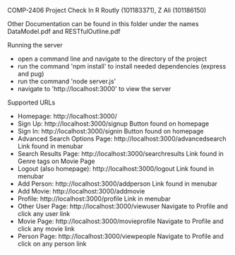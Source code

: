COMP-2406 Project Check In
R Routly (101183371), Z Ali (101186150)

Other Documentation can be found in this folder under the names DataModel.pdf and RESTfulOutline.pdf

Running the server
- open a command line and navigate to the directory of the project
- run the command 'npm install' to install needed dependencies (express and pug)
- run the command 'node server.js'
- navigate to 'http://localhost:3000' to view the server

Supported URLs
- Homepage: http://localhost:3000/
- Sign Up: http://localhost:3000/signup
    Button found on homepage
- Sign In: http://localhost:3000/signin
    Button found on homepage
- Advanced Search Options Page: http://localhost:3000/advancedsearch
    Link found in menubar
- Search Results Page: http://localhost:3000/searchresults
    Link found in Genre tags on Movie Page
- Logout (also homepage): http://localhost:3000/logout
    Link found in menubar
- Add Person: http://localhost:3000/addperson
    Link found in menubar
- Add Movie: http://localhost:3000/addmovie
- Profile: http://localhost:3000/profile
    Link in menubar
- Other User Page: http://localhost:3000/viewuser
    Navigate to Profile and click any user link
- Movie Page: http://localhost:3000/movieprofile
    Navigate to Profile and click any movie link
- Person Page: http://localhost:3000/viewpeople
    Navigate to Profile and click on any person link